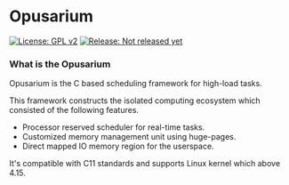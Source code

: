 # Opusarium

[![License: GPL v2](https://img.shields.io/badge/License-GPL%20v2-blue.svg)](https://www.gnu.org/licenses/old-licenses/gpl-2.0.en.html)
[![Release: Not released yet](https://img.shields.io/badge/release-Not_released_yet-blue.svg)](https://github.com/openndr/opusarium)

### What is the Opusarium
Opusarium is the C based scheduling framework for high-load tasks.

This framework constructs the isolated computing ecosystem which consisted of the following features.
- Processor reserved scheduler for real-time tasks.
- Customized memory management unit using huge-pages.
- Direct mapped IO memory region for the userspace.

It's compatible with C11 standards and supports Linux kernel which above 4.15.

